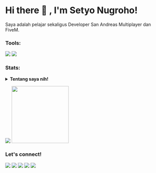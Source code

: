 # Hi there 👋 , I'm Setyo Nugroho!
Saya adalah pelajar sekaligus Developer San Andreas Multiplayer dan FiveM. 

### Tools:
<p>
    <img src="https://img.shields.io/badge/Text%20Editor-Visual%20Studio%20Code-blue?&logo=visual%20studio%20code&logoColor=blue" />
    <img src="https://gpvc.arturio.dev/bagusfe" />
</p>

### Stats:
<details>
 <summary><strong>Tentang saya nih!</strong></summary>
    - 🔭 I’m currently working on GoodLife SAMP Server </br>
    - 🌱 I’m currently learning Pawn </br>
    - 👯 I’m looking to collaborate on ... </br>
    - 🤔 I’m looking for help with ... </br>
    - 💬 Ask me about anything.</br>
    - 📫 How to reach me: <a href="mailto:Setyonugrohongr@gmail.com">Email me!</a>  </br>
    - 😄 Pronouns: He/Him </br>
    - ⚡ Fun fact: ... </br>
</details>
<p>
    <img src="https://github-readme-stats.vercel.app/api?username=Setyonugrohobtr&hide=contribs,prs&show_icons=true&hide_border=true&title_color=000" />
    <img src="https://github-readme-stats.vercel.app/api/top-langs/?username=Setyonugrohobtr&layout=compact" height=180 />
</p>

### Let's connect!
<p>
    <a href="https://Www.GoodLifeCity.xyz" target="blank"><img src="https://img.shields.io/badge/Website-GoodLife Web-green?" /></a>
    <a href="https://nugroho.business.site" target="blank"><img src="https://img.shields.io/badge/Website-Nugroho Business-green?" /></a>
    <a href="https://nugrohoentertaiment.blogspot.com" target="blank"><img src="https://img.shields.io/badge/Website-Nugroho Software-green?" /></a>
    <a href="https://https://twitter.com/Setyonugrohobtr" target="blank"><img src="https://img.shields.io/badge/@Setyonugrohobtr-30302f?style=flat&logo=twitter" /></a>
    <a href="https://paypal.me/setyongr" target="blank"><img src="https://ionicabizau.github.io/badges/paypal.svg" /></a>
</p>

<!--
**bagusfe/bagusfe** is a ✨ _special_ ✨ repository because its `README.md` (this file) appears on your GitHub profile.

Here are some ideas to get you started:

- 🔭 I’m currently working on ...
- 🌱 I’m currently learning ...
- 👯 I’m looking to collaborate on ...
- 🤔 I’m looking for help with ...
- 💬 Ask me about ...
- 📫 How to reach me: ...
- 😄 Pronouns: ...
- ⚡ Fun fact: ...
-->

